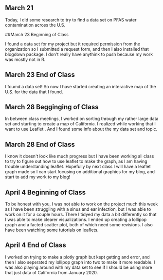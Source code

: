 ## March 21

Today, I did some research to try to find a data set on PFAS water contamination across the U.S.

##March 23 Beginning of Class

I found a data set for my project but it required permission from the organization so I submitted a request form, and then I also installed that blogdown package. I don't really have anythink to push because my work was mostly not in R.

## March 23 End of Class

I foumd a data set! So now I have started creating an interactive map of the U.S. for the data that I found. 

## March 28 Begginging of Class

In between class meetings, I worked on sorting through my rather large data set and starting to create a map of California. I realized while working that I want to use Leaflet . And I found some info about the my data set and topic.

## March 28 End of Class

I know it doesn't look like much progress but I have been working all class to try to figure out how to use leaflet to make the graph, as I am having trouble understanding leaflet. Hopefully by next class I will have a leaflet graph made so I can start focusing on additional graphics for my blog, and start to add my work to my blog! 

## April 4 Beginning of Class 

To be honest with you, I was not able to work on the project much this week as I have been struggling with a sinus and ear infection, but I was able to work on it for a couple hours. There I tidyed my data a bit differently so that I was able to make clearer visualizations. I ended up creating a lollipop graph and a facted scatter plot, both of which need some revisions. I also have been watching some tutorials on leaflets.

## April 4 End of Class

I worked on trying to make a plotly graph but kept getting and error, and then I also seperated my lollipop graph into two to make it more readable. I was also playing around with my data set to see if I should be using more that just data of California from January 2020.